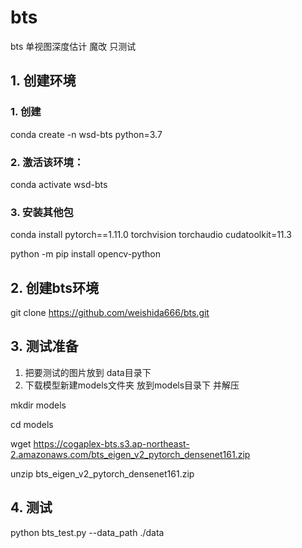 # bts
bts 单视图深度估计 魔改 只测试
## 1. 创建环境
### 1. 创建
  conda create -n wsd-bts python=3.7
### 2. 激活该环境：
  conda activate wsd-bts
### 3. 安装其他包
  conda install pytorch==1.11.0 torchvision torchaudio cudatoolkit=11.3

  python -m pip install opencv-python

## 2. 创建bts环境
  git clone https://github.com/weishida666/bts.git
## 3. 测试准备
  1. 把要测试的图片放到 data目录下
  2. 下载模型新建models文件夹 放到models目录下 并解压
  
  mkdir models
  
  cd models
  
  wget https://cogaplex-bts.s3.ap-northeast-2.amazonaws.com/bts_eigen_v2_pytorch_densenet161.zip

  unzip bts_eigen_v2_pytorch_densenet161.zip
  
##  4. 测试
python bts_test.py --data_path ./data
